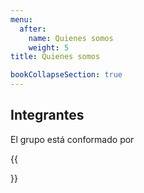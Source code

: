 ```yaml
---
menu:
  after:
    name: Quienes somos
    weight: 5
title: Quienes somos

bookCollapseSection: true
---
```

## Integrantes
El grupo está conformado por

{{<section>}}